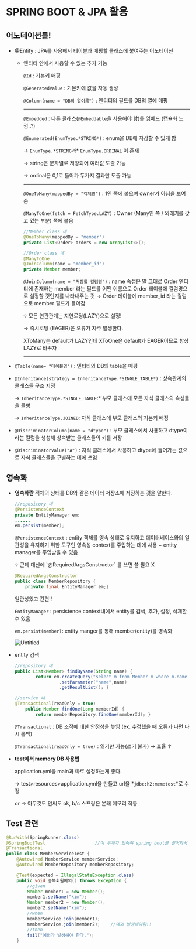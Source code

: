 # SPRING BOOT & JPA 활용

## 어노테이션들!

- @Entity : JPA를 사용해서 테이블과 매핑할 클래스에 붙여주는 어노테이션
    - 엔티티 안에서 사용할 수 있는 추가 기능
        
        `@Id` : 기본키 매핑
        
        `@GeneratedValue` : 기본키에 값을 자동 생성
        
        `@Column(name = "DB의 열이름")` : 엔티티의 필드를 DB의 열에 매핑
        
        ---
        
        `@Embedded` : 다른 클래스(`@Embeddable`을 사용해야 함)를 임베드 (캡슐화 느낌..?)
        
        `@Enumerated(EnumType.*STRING*)` : enum을 DB에 저장할 수 있게 함 
        
        → `EnumType.*STRING`과* `EnumType.ORDINAL` 이 존재
        
        → string은 문자열로 저장되어 여러값 도출 가능
        
        → ordinal은 0,1로 들어가 두가지 결과만 도출 가능
        
        ---
        
        `@OneToMany(mappedBy = "객체명")` : 1인 쪽에 붙으며 owner가 아님을 보여줌
        
        `@ManyToOne(fetch = FetchType.LAZY)` : Owner (Many인 쪽 / 외래키를 갖고 있는 부분) 쪽에 붙음
        
        ```java
        //Member class 내
        @OneToMany(mappedBy = "member")
        private List<Order> orders = new ArrayList<>();
        
        //Order class 내
        @ManyToOne
        @JoinColumn(name = "member_id")
        private Member member;
        ```
        
        `@JoinColumn(name = "저장할 컬럼명")` : name 속성은 말 그대로 Order 엔티티에 존재하는 member 라는 필드를 어떤 이름으로 Order 테이블에 컬럼명으로 설정할 것인지를 나타내주는 것 → Order 테이블에 member_id 라는 컬럼으로 member 필드가 들어감
        
        <aside>
        💡 모든 연관관계는 지연로딩(LAZY)으로 설정!
        
        </aside>
        
        → 즉시로딩 (EAGER)은 오류가 자주 발생한다.
        
        XToMany는 default가 LAZY인데 XToOne은 default가 EAGER이므로 항상 LAZY로 바꾸자
        
        ---
        
- `@Table(name= "테이블명")` : 엔티티와 DB의 table을 매핑
- `@Inheritance(strategy = InheritanceType.*SINGLE_TABLE*)` : 상속관계의 클래스들 구조 지정
    
    → `InheritanceType.*SINGLE_TABLE`:* 부모 클래스에 모든 자식 클래스의 속성들을 몰빵
    
    → `InheritanceType.JOINED`: 자식 클래스에 부모 클래스의 기본키 배정
    
- `@DiscriminatorColumn(name = "dtype")` : 부모 클래스에서 사용하고 dtype이라는 컬럼을 생성해 상속받는 클래스들의 키를 저장
- `@DiscriminatorValue("A")` : 자식 클래스에서 사용하고 dtype에 들어가는 값으로 자식 클래스들을 구별하는 데에 쓰임

## 영속화

- **영속화란** 객체의 상태를 DB와 같은 데이터 저장소에 저장하는 것을 말한다.
    
    ```java
    //repository 내
    @PersistenceContext
    private EntityManager em;
    ......
    em.persist(member);
    ```
    
    `@PersistenceContext` : entity 객체를 영속 상태로 유지하고 데이터베이스와의 일관성을 유지하기 위한 도구인 영속성 context를 주입하는 데에 사용 + entity manager를 주입받을 수 있음
    
    <aside>
    💡 근데 대신에 `@RequiredArgsConstructor` 를 쓰면 쓸 필요 X
    
    ```java
    @RequiredArgsConstructor
    public class MemberRepository {
        private final EntityManager em;}
    ```
    
    일관성있고 간편!!
    
    </aside>
    
    `EntityManager` : persistence context내에서 entity를 검색, 추가, 설정, 삭제할 수 있음
    
    `em.persist(member)`: entity manger를 통해 member(entity)를 영속화
    
    ![Untitled](SPRING%20BOOT%20&%20JPA%20%E1%84%92%E1%85%AA%E1%86%AF%E1%84%8B%E1%85%AD%E1%86%BC%20057c86b5a1d24c5694351995711a71bf/Untitled.png)
    
- entity 검색
    
    ```java
    //repository 내
    public List<Member> findByName(String name) {
            return em.createQuery("select m from Member m where m.name = :name", Member.class)
                     .setParameter("name",name)
                     .getResultList(); }
    
    //service 내
    @Transactional(readOnly = true)
        public Member findOne(Long memberId) {
            return memberRepository.findOne(memberId); }
    ```
    
    `@Transactional` : DB 조작에 대한 안정성을 높임 (ex. 수정했을 때 오류가 나면 다시 롤백)
    
    `@Transactional(readOnly = true)` : 읽기만 가능(쓰기 불가) → 효율 ↑
    
- **test에서 memory DB 사용법**
    
    application.yml을 main과 따로 설정하는게 좋다. 
    
    → test>resources>application.yml을 만들고 url을 *`jdbc:h2:mem:test`*로 수정
    
    or → 아무것도 안써도 ok, b/c 스프링은 본래 메모리 작동 
    

## Test 관련

```java
@RunWith(SpringRunner.class)
@SpringBootTest                   //이 두개가 있어야 spring boot를 끌어와서 테스트 가능
@Transactional
public class MemberServiceTest {
    @Autowired MemberService memberService;
    @Autowired MemberRepository memberRepository;

    @Test(expected = IllegalStateException.class)
    public void 중복회원예외() throws Exception {
        //given
        Member member1 = new Member();
        member1.setName("kim");
        Member member2 = new Member();
        member2.setName("kim");
        //when
        memberService.join(member1);
        memberService.join(member2);    //예외 발생해야함!!
        //then
        fail("예외가 발생해야 한다.");
    }
```